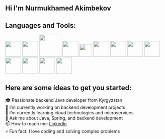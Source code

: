 ##          Hi I'm Nurmukhamed Akimbekov
## Languages and Tools:
<p>
<p>
   <img src="https://cdn4.iconfinder.com/data/icons/logos-brands-in-colors/3000/figma-logo-512.png" height="50"/>
   <img src="https://upload.wikimedia.org/wikipedia/commons/thumb/3/3f/Git_icon.svg/2048px-Git_icon.svg.png" height="50"/>
   <img src="https://brandslogos.com/wp-content/uploads/images/large/java-logo-1.png" height="70"/>
   <img src="https://www.postgresql.org/media/img/about/press/elephant.png" height="50"/>
   <img src="https://upload.wikimedia.org/wikipedia/commons/thumb/4/44/Spring_Framework_Logo_2018.svg/1280px-Spring_Framework_Logo_2018.svg.png" height="40"/>
   <img src="https://upload.wikimedia.org/wikipedia/commons/0/0f/Amazon_Web_Services_Logo.svg" height="50"/>
   <img src="https://cdn.iconscout.com/icon/free/png-256/docker-3628742-3030743.png" height="50"/>
   <img src="https://circleci.com/docs/assets/img/brand/circleci-logo.svg" height="50"/>
   <img src="https://www.postman.com/assets/logos/postman-logo-hub.svg" height="50"/>
   <img src="https://cdn.iconscout.com/icon/free/png-256/swagger-14-1175240.png" height="50"/>
   <img src="https://cdn-icons-png.flaticon.com/512/2111/2111496.png" height="50"/>
   <img src="https://cdn4.iconfinder.com/data/icons/logos-brands-in-colors/3000/figma-logo-512.png" height="50"/>
   <img src="https://cdn3.iconfinder.com/data/icons/social-media-logos-9/64/jira-512.png" height="50"/>
</p>


</p>

## Here are some ideas to get you started:
🎓 Passionate backend Java developer from Kyrgyzstan<br>
🔭 I’m currently working on backend development projects<br>
🌱 I’m currently learning cloud technologies and microservices<br>
💬 Ask me about Java, Spring, and backend development<br>
📫 How to reach me: [LinkedIn](https://lnkd.in/d6iKxnky)<br>
⚡ Fun fact: I love coding and solving complex problems<br>


